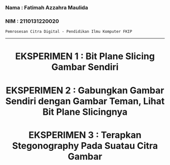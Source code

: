 ### Nama : Fatimah Azzahra Maulida

### NIM : 2110131220020

`Pemrosesan Citra Digital - Pendidikan Ilmu Komputer FKIP`

---

# <p align=center><b>EKSPERIMEN 1 : Bit Plane Slicing Gambar Sendiri</b></p>

<p align=justify></p>

# <p align=center><b>EKSPERIMEN 2 : Gabungkan Gambar Sendiri dengan Gambar Teman, Lihat Bit Plane Slicingnya</b></p>

<p align=justify></p>

# <p align=center><b>EKSPERIMEN 3 : Terapkan Stegonography Pada Suatau Citra Gambar</b></p>

<p align=justify></p>
